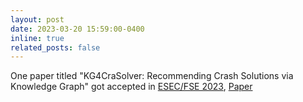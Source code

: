 ```yaml
---
layout: post
date: 2023-03-20 15:59:00-0400
inline: true
related_posts: false
---
```


One paper titled "KG4CraSolver: Recommending Crash Solutions via Knowledge Graph" got accepted in
[ESEC/FSE 2023](https://conf.researchr.org/home/fse-2023),
[Paper](assets/pdf/FSE2023-KG4CraSolver.pdf)
